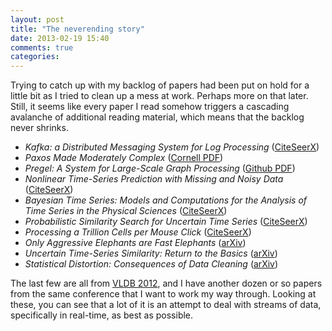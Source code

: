 ```yaml
---
layout: post
title: "The neverending story"
date: 2013-02-19 15:40
comments: true
categories: 
---
```


Trying to catch up with my backlog of papers had been put on hold for a little bit as I tried to clean up a mess at work.
Perhaps more on that later.
Still, it seems like every paper I read somehow triggers a cascading avalanche of additional reading material, which means that the backlog never shrinks.

* <cite>Kafka: a Distributed Messaging System for Log Processing</cite> ([CiteSeerX](http://citeseerx.ist.psu.edu/viewdoc/summary?doi=10.1.1.233.1726))
* <cite>Paxos Made Moderately Complex</cite> ([Cornell PDF](http://www.cs.cornell.edu/courses/cs7412/2011sp/paxos.pdf))
* <cite>Pregel: A System for Large-Scale Graph Processing</cite> ([Github PDF](http://kowshik.github.com/JPregel/pregel_paper.pdf))
* <cite>Nonlinear Time-Series Prediction with Missing and Noisy Data</cite> ([CiteSeerX](http://citeseerx.ist.psu.edu/viewdoc/summary?doi=10.1.1.44.1128))
* <cite>Bayesian Time Series: Models and Computations for the Analysis of Time Series in the Physical Sciences </cite> ([CiteSeerX](http://citeseerx.ist.psu.edu/viewdoc/summary?doi=10.1.1.34.3587))
* <cite>Probabilistic Similarity Search for Uncertain Time Series</cite> ([CiteSeerX](http://citeseerx.ist.psu.edu/viewdoc/summary?doi=10.1.1.160.8831))
* <cite>Processing a Trillion Cells per Mouse Click</cite> ([CiteSeerX](http://citeseerx.ist.psu.edu/viewdoc/summary?doi=10.1.1.258.9554))
* <cite>Only Aggressive Elephants are Fast Elephants</cite> ([arXiv](http://arxiv.org/abs/1208.0287))
* <cite>Uncertain Time-Series Similarity: Return to the Basics</cite> ([arXiv](http://arxiv.org/abs/1208.1931))
* <cite>Statistical Distortion: Consequences of Data Cleaning</cite> ([arXiv](http://arxiv.org/abs/1208.1932))

The last few are all from [VLDB 2012](http://www.vldb2012.org/), and I have another dozen or so papers from the same conference that I want to work my way through.
Looking at these, you can see that a lot of it is an attempt to deal with streams of data, specifically in real-time, as best as possible.